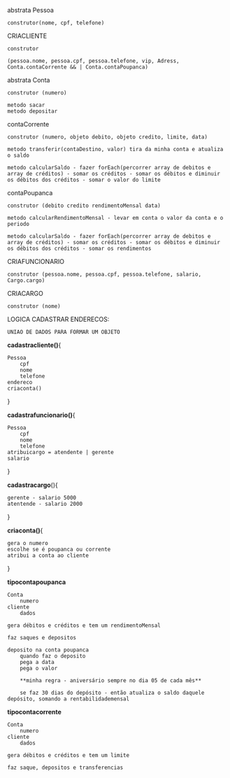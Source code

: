 abstrata Pessoa 
    
    construtor(nome, cpf, telefone)

CRIACLIENTE 

    construtor

    (pessoa.nome, pessoa.cpf, pessoa.telefone, vip, Adress, Conta.contaCorrente && | Conta.contaPoupanca)

abstrata Conta 

    construtor (numero)

    metodo sacar
    metodo depositar 

contaCorrente 

    construtor (numero, objeto debito, objeto credito, limite, data)

    metodo transferir(contaDestino, valor) tira da minha conta e atualiza o saldo

    metodo calcularSaldo - fazer forEach(percorrer array de debitos e array de créditos) - somar os créditos - somar os débitos e diminuir os débitos dos créditos - somar o valor do limite

contaPoupanca 

    construtor (debito credito rendimentoMensal data)

    metodo calcularRendimentoMensal - levar em conta o valor da conta e o periodo

    metodo calcularSaldo - fazer forEach(percorrer array de debitos e array de créditos) - somar os créditos - somar os débitos e diminuir os débitos dos créditos - somar os rendimentos

CRIAFUNCIONARIO 

    construtor (pessoa.nome, pessoa.cpf, pessoa.telefone, salario, Cargo.cargo)

CRIACARGO 

    construtor (nome)

LOGICA CADASTRAR ENDERECOS:

    UNIAO DE DADOS PARA FORMAR UM OBJETO
**cadastracliente()**{

    Pessoa
        cpf
        nome
        telefone
    endereco
    criaconta()    
}

**cadastrafuncionario()**{

    Pessoa
        cpf
        nome
        telefone
    atribuicargo = atendente | gerente
    salario
}

**cadastracargo**(){

    gerente - salario 5000
    atentende - salario 2000
}

**criaconta()**{

    gera o numero
    escolhe se é poupanca ou corrente
    atribui a conta ao cliente
}

**tipocontapoupanca**

    Conta
        numero
    cliente
        dados
        
    gera débitos e créditos e tem um rendimentoMensal

    faz saques e depositos

    deposito na conta poupanca
        quando faz o deposito
        pega a data
        pega o valor

        **minha regra - aniversário sempre no dia 05 de cada mês**

        se faz 30 dias do depósito - então atualiza o saldo daquele depósito, somando a rentabilidademensal

**tipocontacorrente**

    Conta
        numero
    cliente
        dados

    gera débitos e créditos e tem um limite

    faz saque, depositos e transferencias

